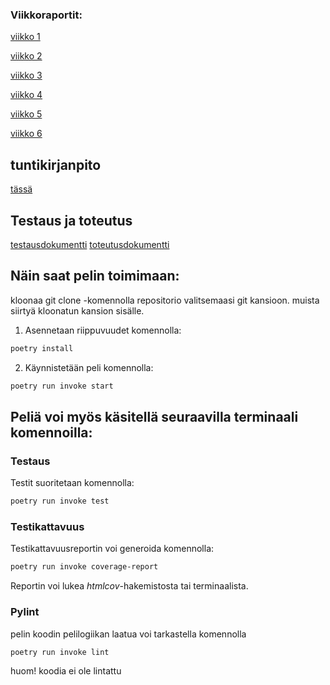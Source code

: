  ### Viikkoraportit:
 
[viikko 1](https://github.com/sepaww/tira_projekti/blob/master/dokumentaatio/viikkorep/vko_1.md)
 
[viikko 2](https://github.com/sepaww/tira_projekti/blob/master/dokumentaatio/viikkorep/vko_2.md)
 
[viikko 3](https://github.com/sepaww/tira_projekti/blob/master/dokumentaatio/viikkorep/vko_3.md)
 
[viikko 4](https://github.com/sepaww/tira_projekti/blob/master/dokumentaatio/viikkorep/vko_4.md)
 
[viikko 5](https://github.com/sepaww/tira_projekti/blob/master/dokumentaatio/viikkorep/vko_5.md)
 
[viikko 6](https://github.com/sepaww/tira_projekti/blob/master/dokumentaatio/viikkorep/vko_6.md)
 
 ## tuntikirjanpito
 [tässä](https://github.com/sepaww/tira_projekti/blob/master/dokumentaatio/kirjanpito.md)
 
 ## Testaus ja toteutus
 [testausdokumentti](https://github.com/sepaww/tira_projekti/blob/master/dokumentaatio/testaus.md)
 [toteutusdokumentti](https://github.com/sepaww/tira_projekti/blob/master/dokumentaatio/toteutusdokumentti.md)
## Näin saat pelin toimimaan:
kloonaa git clone -komennolla repositorio valitsemaasi git kansioon. muista siirtyä kloonatun kansion sisälle.
1. Asennetaan riippuvuudet komennolla:

```bash
poetry install
```

2. Käynnistetään peli komennolla:

```bash
poetry run invoke start
```

## Peliä voi myös käsitellä seuraavilla terminaali komennoilla:


### Testaus

Testit suoritetaan komennolla:

```bash
poetry run invoke test
```

### Testikattavuus

Testikattavuusreportin voi generoida komennolla:

```bash
poetry run invoke coverage-report
```

Reportin voi lukea _htmlcov_-hakemistosta tai terminaalista.

### Pylint

pelin koodin pelilogiikan laatua voi tarkastella komennolla

```bash
poetry run invoke lint
```
huom! koodia ei ole lintattu
